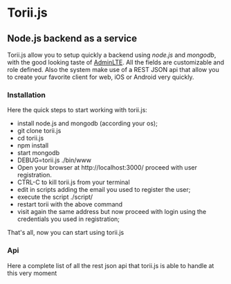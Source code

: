 # Torii.js
## Node.js backend as a service

Torii.js allow you to setup quickly a backend using *node.js* and *mongodb*, with the good looking taste of [AdminLTE](https://github.com/almasaeed2010/AdminLTE).
All the fields are customizable and role defined. Also the system make use of a REST JSON api that allow you to create your favorite client for web, iOS or Android very quickly.


### Installation
Here the quick steps to start working with torii.js:

- install node.js and mongodb (according your os);
- git clone torii.js 
- cd torii.js
- npm install
- start mongodb
- DEBUG=torii.js ./bin/www
- Open your browser at http://localhost:3000/ proceed with user registration.
- CTRL-C to kill torii.js from your terminal
- edit in scripts adding the email you used to register the user;
- execute the script ./script/
- restart torii with the above command 
- visit again the same address but now proceed with login using the credentials you used in registration;

That's all, now you can start using torii.js

### Api
Here a complete list of all the rest json api that torii.js is able to handle at this very moment
